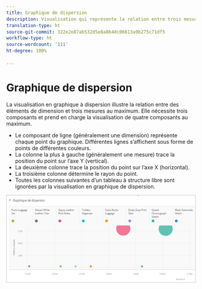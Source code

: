 ```yaml
---
title: Graphique de dispersion
description: Visualisation qui représente la relation entre trois mesures au maximum.
translation-type: ht
source-git-commit: 322e2e87ab532d5e8a864dc06613a9b275c71df5
workflow-type: ht
source-wordcount: '111'
ht-degree: 100%

---
```



# Graphique de dispersion

La visualisation en graphique à dispersion illustre la relation entre des éléments de dimension et trois mesures au maximum. Elle nécessite trois composants et prend en charge la visualisation de quatre composants au maximum.

* Le composant de ligne (généralement une dimension) représente chaque point du graphique. Différentes lignes s’affichent sous forme de points de différentes couleurs.
* La colonne la plus à gauche (généralement une mesure) trace la position du point sur l’axe Y (vertical).
* La deuxième colonne trace la position du point sur l’axe X (horizontal).
* La troisième colonne détermine le rayon du point.
* Toutes les colonnes suivantes d’un tableau à structure libre sont ignorées par la visualisation en graphique de dispersion.

![Graphique de dispersion](assets/scatter.png)
